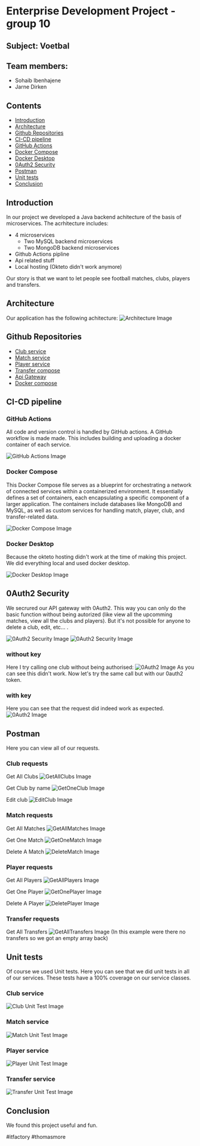 # Enterprise Development Project - group 10

## Subject: Voetbal

## Team members:

- Sohaib Ibenhajene
- Jarne Dirken

## Contents

- [Introduction](#introduction)
- [Architecture](#architecture)
- [Github Repositories](#github-repositories)
- [CI-CD pipeline](#ci-cd-pipeline)
- [GitHub Actions](#github-actions)
- [Docker Compose](#docker-compose)
- [Docker Desktop](#docker-desktop)
- [0Auth2 Security](#0auth2-security)
- [Postman](#postman)
- [Unit tests](#unit-tests)
- [Conclusion](#conclusion)

## Introduction

In our project we developed a Java backend achitecture of the basis of microservices. The acrhitecture includes:

- 4 microservices
  - Two MySQL backend microservices
  - Two MongoDB backend microservices
- Github Actions pipline
- Api related stuff
- Local hosting (Okteto didn't work anymore)

Our story is that we want to let people see football matches, clubs, players and transfers.

## Architecture

Our application has the following achitecture:
![Architecture Image](https://github.com/JarneDirken/2024-EnterpriseDevelopmentProject/blob/main/images/ArchitectureDiagram.drawio.png?raw=true)

## Github Repositories

- [Club service](https://github.com/JarneDirken/2024-EnterpriseDevelopmentProject/tree/main/club-service)
- [Match service](https://github.com/JarneDirken/2024-EnterpriseDevelopmentProject/tree/main/match-service)
- [Player service](https://github.com/JarneDirken/2024-EnterpriseDevelopmentProject/tree/main/player-service)
- [Transfer compose](https://github.com/JarneDirken/2024-EnterpriseDevelopmentProject/tree/main/transfer-service)
- [Api Gateway](https://github.com/JarneDirken/2024-EnterpriseDevelopmentProject/tree/main/api-gateway)
- [Docker compose](https://github.com/JarneDirken/2024-EnterpriseDevelopmentProject/tree/main/docker-compose.yml)

## CI-CD pipeline

### GitHub Actions

All code and version control is handled by GitHub actions. A GitHub workflow is made made. This includes building and uploading a docker container of each service.

![GitHub Actions Image](https://github.com/JarneDirken/2024-EnterpriseDevelopmentProject/blob/main/images/GitHubWorkflow.png?raw=true)

### Docker Compose

This Docker Compose file serves as a blueprint for orchestrating a network of connected services within a containerized environment. It essentially defines a set of containers, each encapsulating a specific component of a larger application. The containers include databases like MongoDB and MySQL, as well as custom services for handling match, player, club, and transfer-related data.

![Docker Compose Image](https://github.com/JarneDirken/2024-EnterpriseDevelopmentProject/blob/main/images/DockerCompose.png?raw=true)

### Docker Desktop

Because the okteto hosting didn't work at the time of making this project. We did everything local and used docker desktop.

![Docker Desktop Image](https://github.com/JarneDirken/2024-EnterpriseDevelopmentProject/blob/main/images/DockerDesktop.png?raw=true)

## 0Auth2 Security

We secrured our API gateway with 0Auth2. This way you can only do the basic function without being autorized (like view all the upcomming matches, view all the clubs and players). But it's not possible for anyone to delete a club, edit, etc... .

![0Auth2 Security Image](https://github.com/JarneDirken/2024-EnterpriseDevelopmentProject/blob/main/images/0AuthCode.png?raw=true)
![0Auth2 Security Image](https://github.com/JarneDirken/2024-EnterpriseDevelopmentProject/blob/main/images/0AuthAccepted.png?raw=true)

### without key

Here I try calling one club without being authorised:
![0Auth2 Image](https://github.com/JarneDirken/2024-EnterpriseDevelopmentProject/blob/main/images/0AuthNotAutherised.png?raw=true)
As you can see this didn't work. Now let's try the same call but with our 0auth2 token.

### with key

Here you can see that the request did indeed work as expected.
![0Auth2 Image](https://github.com/JarneDirken/2024-EnterpriseDevelopmentProject/blob/main/images/0AuthAutherised.png?raw=true)

## Postman

Here you can view all of our requests.

### Club requests

Get All Clubs
![GetAllClubs Image](https://github.com/JarneDirken/2024-EnterpriseDevelopmentProject/blob/main/images/GetAllClubs.png?raw=true)

Get Club by name
![GetOneClub Image](https://github.com/JarneDirken/2024-EnterpriseDevelopmentProject/blob/main/images/GetClubByName.png?raw=true)

Edit club
![EditClub Image](https://github.com/JarneDirken/2024-EnterpriseDevelopmentProject/blob/main/images/EditClub.png?raw=true)

### Match requests

Get All Matches
![GetAllMatches Image](https://github.com/JarneDirken/2024-EnterpriseDevelopmentProject/blob/main/images/GetAllMatches.png?raw=true)

Get One Match
![GetOneMatch Image](https://github.com/JarneDirken/2024-EnterpriseDevelopmentProject/blob/main/images/GetOneMatch.png?raw=true)

Delete A Match
![DeleteMatch Image](https://github.com/JarneDirken/2024-EnterpriseDevelopmentProject/blob/main/images/DeleteMatch.png?raw=true)

### Player requests

Get All Players
![GetAllPlayers Image](https://github.com/JarneDirken/2024-EnterpriseDevelopmentProject/blob/main/images/GetAllPlayers.png?raw=true)

Get One Player
![GetOnePlayer Image](https://github.com/JarneDirken/2024-EnterpriseDevelopmentProject/blob/main/images/GetOnePlayer.png?raw=true)

Delete A Player
![DeletePlayer Image](https://github.com/JarneDirken/2024-EnterpriseDevelopmentProject/blob/main/images/DeletePlayer.png?raw=true)

### Transfer requests

Get All Transfers
![GetAllTransfers Image](https://github.com/JarneDirken/2024-EnterpriseDevelopmentProject/blob/main/images/GetAllTransfers.png?raw=true)
(In this example were there no transfers so we got an empty array back)

## Unit tests

Of course we used Unit tests. Here you can see that we did unit tests in all of our services. These tests have a 100% coverage on our service classes.

### Club service

![Club Unit Test Image](https://github.com/JarneDirken/2024-EnterpriseDevelopmentProject/blob/main/images/ClubUnitTest.png?raw=true)

### Match service

![Match Unit Test Image](https://github.com/JarneDirken/2024-EnterpriseDevelopmentProject/blob/main/images/MatchUnitTest.png?raw=true)

### Player service

![Player Unit Test Image](https://github.com/JarneDirken/2024-EnterpriseDevelopmentProject/blob/main/images/PlayerUnitTest.png?raw=true)

### Transfer service

![Transfer Unit Test Image](https://github.com/JarneDirken/2024-EnterpriseDevelopmentProject/blob/main/images/TransferUnitTest.png?raw=true)

## Conclusion

We found this project useful and fun.

#itfactory #thomasmore
